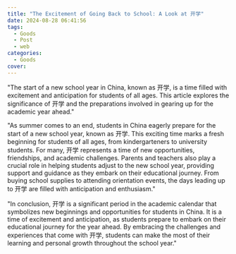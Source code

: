 ```yaml
---
title: "The Excitement of Going Back to School: A Look at 开学"
date: 2024-08-28 06:41:56
tags:
  - Goods
  - Post
  - web
categories:
  - Goods
cover: 
---
```


"The start of a new school year in China, known as 开学, is a time filled with excitement and anticipation for students of all ages. This article explores the significance of 开学 and the preparations involved in gearing up for the academic year ahead."

"As summer comes to an end, students in China eagerly prepare for the start of a new school year, known as 开学. This exciting time marks a fresh beginning for students of all ages, from kindergarteners to university students. For many, 开学 represents a time of new opportunities, friendships, and academic challenges. Parents and teachers also play a crucial role in helping students adjust to the new school year, providing support and guidance as they embark on their educational journey. From buying school supplies to attending orientation events, the days leading up to 开学 are filled with anticipation and enthusiasm."

"In conclusion, 开学 is a significant period in the academic calendar that symbolizes new beginnings and opportunities for students in China. It is a time of excitement and anticipation, as students prepare to embark on their educational journey for the year ahead. By embracing the challenges and experiences that come with 开学, students can make the most of their learning and personal growth throughout the school year."

